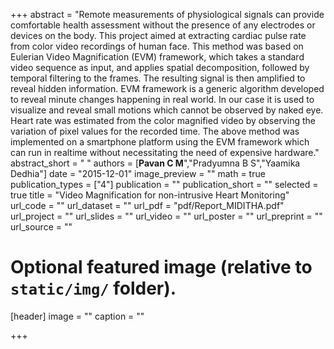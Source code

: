 +++
abstract = "Remote measurements of physiological signals can provide comfortable health assessment without the presence of any electrodes or devices on the body. This project aimed at extracting cardiac pulse rate from color video recordings of human face. This method was based on Eulerian Video Magnification (EVM) framework, which takes a standard video sequence as input, and applies spatial decomposition, followed by temporal filtering to the frames. The resulting signal is then amplified to reveal hidden information. EVM framework is a generic algorithm developed to reveal minute changes happening in real world. In our case it is used to visualize and reveal small motions which cannot be observed by naked eye. Heart rate was estimated from the color magnified video by observing the variation of pixel values for the recorded time. The above method was implemented on a smartphone platform using the EVM framework which can run in realtime without necessitating the need of expensive hardware."
abstract_short = " "
authors = [**Pavan C M**","Pradyumna B S","Yaamika Dedhia"]
date = "2015-12-01"
image_preview = ""
math = true
publication_types = ["4"]
publication = ""
publication_short = ""
selected = true
title = "Video Magnification for non-intrusive Heart Monitoring"
url_code = ""
url_dataset = ""
url_pdf = "pdf/Report_MIDITHA.pdf"
url_project = ""
url_slides = ""
url_video = ""
url_poster = ""
url_preprint = ""
url_source = ""

# Optional featured image (relative to `static/img/` folder).
[header]
image = ""
caption = ""

+++



